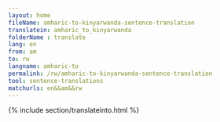 ```yaml
---
layout: home
fileName: amharic-to-kinyarwanda-sentence-translation
translatein: amharic_to_kinyarwanda
folderName : translate
lang: en
from: am
to: rw
langname: amharic-to
permalink: /rw/amharic-to-kinyarwanda-sentence-translation
tool: sentence-translations
matchurls: en&&am&&rw
---
```

{% include section/translateinto.html %}
